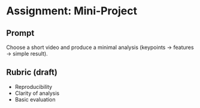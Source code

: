 # Assignment: Mini-Project

## Prompt
Choose a short video and produce a minimal analysis (keypoints → features → simple result).

## Rubric (draft)
- Reproducibility
- Clarity of analysis
- Basic evaluation
